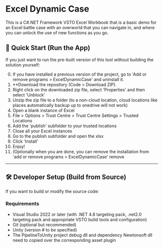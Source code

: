 # Excel Dynamic Case

This is a C#.NET Framework VSTO Excel Workbook that is a basic demo for an Excel battle case with an overworld that you can navigate in, and where you can unlock the use of new functions as you go.

## 🚀 Quick Start (Run the App)

If you just want to run the pre-built version of this tool without building the solution yourself:

0. If you have installed a previous version of the project, go to 'Add or remove programs > ExcelDynamicCase' and uninstall it.
1. **Download the repository (Code > Download ZIP).
2. Right click on the downloaded zip file, select 'Properties' and then select 'Unblock'
3. Unzip the zip file to a folder (to a non-cloud location, cloud locations like places automatically backup up to onedrive will not work)
4. Open a blank instance of Excel
5. File > Options > Trust Centre > Trust Centre Settings > Trusted Locations
6. Add the 'publish' subfolder to your trusted locations
7. Close all your Excel instances
8. Go to the publish subfolder and open the xlsx
9. Click 'Install'
10. Enjoy!
11. (Optionally when you are done, you can remove the installation from 'add or remove programs > ExcelDynamicCase' remove

---

## 🛠️ Developer Setup (Build from Source)

If you want to build or modify the source code:

### Requirements

- Visual Studio 2022 or later (with .NET 4.8 targeting pack, .net2.0 targeting pack and appropriate VSTO bulid tools and configuration)
- Git (optional but recommended)
- Unity (version # to be specified)
- The PipelineToUnity project debug dll and dependency Newtonsoft dll need to copied over the corresponding asset plugin
